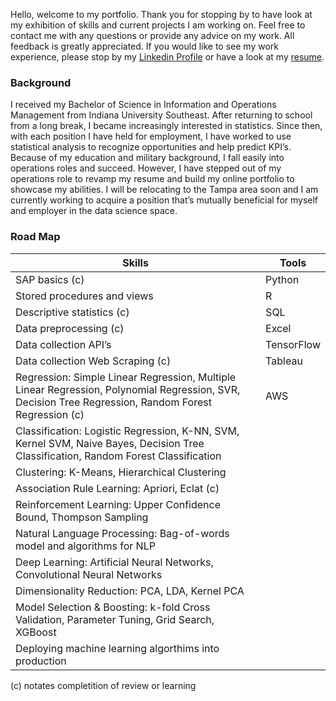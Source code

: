 Hello, welcome to my portfolio. Thank you for stopping by to have look at my exhibition of skills and current projects I am working on. Feel free to contact me with any questions or provide any advice on my work. All feedback is greatly appreciated. If you would like to see my work experience, please stop by my [Linkedin Profile](https://linkedin.com/in/tyecable) or have a look at my [resume](https://s3.amazonaws.com/tc-personal18/TyeCable_Resume.pdf).

### Background

I received my Bachelor of Science in Information and Operations Management from Indiana University Southeast. After returning to school from a long break, I became increasingly interested in statistics. Since then, with each position I have held for employment, I have worked to use statistical analysis to recognize opportunities and help predict KPI’s. Because of my education and military background, I fall easily into operations roles and succeed.  However, I have stepped out of my operations role to revamp my resume and build my online portfolio to showcase my abilities. I will be relocating to the Tampa area soon and I am currently working to acquire a position that’s mutually beneficial for myself and employer in the data science space. 

### Road Map 
Skills | Tools
--- | ---
SAP basics (c)	|	Python 
Stored procedures and views	|	R 
Descriptive statistics (c)	|	SQL 
Data preprocessing (c)	|	Excel 
Data collection API’s	|	TensorFlow
Data collection Web Scraping (c)	|	Tableau 
Regression: Simple Linear Regression, Multiple Linear Regression, Polynomial Regression, SVR, Decision Tree Regression, Random Forest Regression (c)	|	AWS 
Classification: Logistic Regression, K-NN, SVM, Kernel SVM, Naive Bayes, Decision Tree Classification, Random Forest Classification	|	
Clustering: K-Means, Hierarchical Clustering	|	
Association Rule Learning: Apriori, Eclat (c)	|	
Reinforcement Learning: Upper Confidence Bound, Thompson Sampling	|	
Natural Language Processing: Bag-of-words model and algorithms for NLP	|	
Deep Learning: Artificial Neural Networks, Convolutional Neural Networks	|	
Dimensionality Reduction: PCA, LDA, Kernel PCA	|	
Model Selection & Boosting: k-fold Cross Validation, Parameter Tuning, Grid Search, XGBoost	|	
Deploying machine learning algorthims into production	|	

(c) notates completition of review or learning
